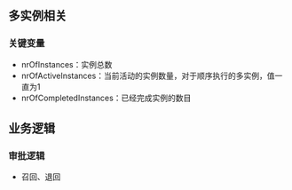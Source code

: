 ## 多实例相关
### 关键变量
* nrOfInstances：实例总数
* nrOfActiveInstances：当前活动的实例数量，对于顺序执行的多实例，值一直为1
* nrOfCompletedInstances：已经完成实例的数目



## 业务逻辑
### 审批逻辑
* 召回、退回

